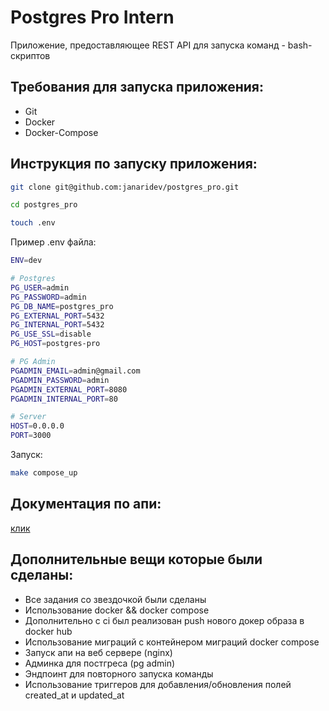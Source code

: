<h1>Postgres Pro Intern</h1>

Приложение, предоставляющее REST API для запуска команд - bash-скриптов

<h2>Требования для запуска приложения:</h2>
<ul>
    <li>Git</li>
    <li>Docker</li>
    <li>Docker-Compose</li>
</ul>

<h2>Инструкция по запуску приложения:</h2>

```bash
git clone git@github.com:janaridev/postgres_pro.git
```

```bash
cd postgres_pro
```

```bash
touch .env
```

Пример .env файла:

```bash
ENV=dev

# Postgres
PG_USER=admin
PG_PASSWORD=admin
PG_DB_NAME=postgres_pro
PG_EXTERNAL_PORT=5432
PG_INTERNAL_PORT=5432
PG_USE_SSL=disable
PG_HOST=postgres-pro

# PG Admin
PGADMIN_EMAIL=admin@gmail.com
PGADMIN_PASSWORD=admin
PGADMIN_EXTERNAL_PORT=8080
PGADMIN_INTERNAL_PORT=80

# Server
HOST=0.0.0.0
PORT=3000
```

Запуск:

```bash
make compose_up
```

<h2>Документация по апи:</h2>
<a href='https://documenter.getpostman.com/view/23019615/2sA3JNZzQG'>клик</a>

<h2>Дополнительные вещи которые были сделаны:</h2>
<ul>
    <li>Все задания со звездочкой были сделаны</li>
    <li>Использование docker && docker compose</li>
    <li>Дополнительно с ci был реализован push нового докер образа в docker hub</li>
    <li>Использование миграций с контейнером миграций docker compose</li>
    <li>Запуск апи на веб сервере (nginx)</li>
    <li>Админка для постгреса (pg admin)</li>
    <li>Эндпоинт для повторного запуска команды</li>
    <li>Использование триггеров для добавления/обновления полей created_at и updated_at</li>
</ul>
